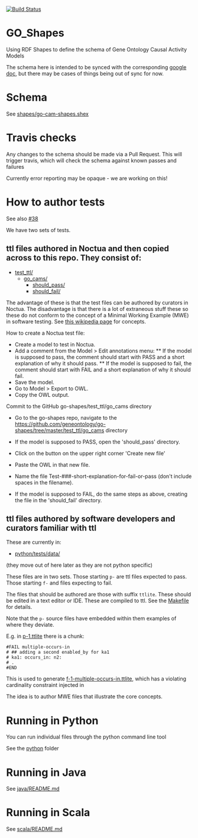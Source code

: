 [![Build Status](https://travis-ci.org/geneontology/go-shapes.svg?branch=master)](https://travis-ci.org/geneontology/go-shapes)

# GO_Shapes

Using RDF Shapes to define the schema of Gene Ontology Causal Activity Models

The schema here is intended to be synced with the corresponding [google doc](https://docs.google.com/document/d/1OsE19zh8KE_2wT3-8oJysqEGqy-fahnhcjthO34IWP4/edit#), but there may be cases of things being out of sync for now.

# Schema

See [shapes/go-cam-shapes.shex](shapes/go-cam-shapes.shex)

# Travis checks

Any changes to the schema should be made via a Pull Request. This will trigger travis, which will check the schema against known passes and failures

Currently error reporting may be opaque - we are working on this!

# How to author tests

See also [#38](https://github.com/geneontology/go-shapes/issues/38)

We have two sets of tests.

## ttl files authored in Noctua and then copied across to this repo. They consist of: 

 * [test_ttl/](test_ttl)
     * [go_cams/](test_ttl/go_cams)
          * [should_pass/](test_ttl/go_cams/should_pass)
          * [should_fail/](test_ttl/go_cams/should_fail)

The advantage of these is that the test files can be authored by
curators in Noctua. The disadvantage is that there is a lot of
extraneous stuff these so these do not conform to the concept of a
Minimal Working Example (MWE) in software testing. See [this wikipedia
page](https://en.wikipedia.org/wiki/Minimal_working_example) for
concepts.

How to create a Noctua test file: 
* Create a model to test in Noctua. 
* Add a comment from the Model > Edit annotations menu: 
** If the model is supposed to pass, the comment should start with PASS and a short explanation of why it should pass. 
** If the model is supposed to fail, the comment should start with FAIL and a short explanation of why it should fail. 
* Save the model. 
* Go to Model > Export to OWL. 
* Copy the OWL output. 

Commit to the GitHub go-shapes/test_ttl/go_cams directory
* Go to the go-shapes repo, navigate to the https://github.com/geneontology/go-shapes/tree/master/test_ttl/go_cams directory
* If the model is supposed to PASS, open the 'should_pass' directory. 
* Click on the button on the upper right corner 'Create new file'
* Paste the OWL in that new file. 
* Name the file Test-###-short-explanation-for-fail-or-pass (don't include spaces in the filename). 

* If the model is supposed to FAIL, do the same steps as above, creating the file in the 'should_fail' directory. 

## ttl files authored by software developers and curators familiar with ttl 

These are currently in:
 * [python/tests/data/](python/tests/data/)

(they move out of here later as they are not python specific)

These files are in two sets. Those starting `p-` are ttl files
expected to pass. Those starting `f-` and files expecting to fail.

The files that should be authored are those with suffix
`ttlite`. These should be edited in a text editor or IDE. These are compiled to ttl. See the [Makefile](python/Makefile) for details.

Note that the `p-` source files have embedded within them examples of where they deviate.

E.g. in [p-1.ttlite](python/tests/data/p-1.ttlite) there is a chunk:

```
#FAIL multiple-occurs-in
# ## adding a second enabled_by for ka1
# ka1: occurs_in: n2:
# .
#END
```

This is used to generate
[f-1-multiple-occurs-in.ttlite](python/tests/data/f-1-multiple-occurs-in.ttlite),
which has a violating cardinality constraint injected in

The idea is to author MWE files that illustrate the core concepts.

# Running in Python

You can run individual files through the python command line tool

See the [python](python) folder

# Running in Java 
See [java/README.md](java/README.md)

# Running in Scala
See [scala/README.md](scala/README.md)
